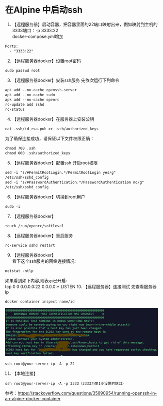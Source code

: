 # 在Alpine 中启动ssh

1. 【远程服务器】启动容器，把容器里面的22端口映射出来，例如映射到主机的3333端口：-p 3333:22  
docker-compose.yml增加  
```
Ports:
  - "3333:22"
```
2. 【远程服务器docker】设置root密码
```
sudo passwd root
```
3. 【远程服务器docker】安装ssh服务
先依次运行下列命令
```
apk add --no-cache openssh-server
apk add --no-cache sudo
apk add --no-cache openrc
rc-update add sshd
rc-status
```
4. 【远程服务器docker】在服务器上安装公钥
```
cat .ssh/id_rsa.pub >> .ssh/authorized_keys
```
为了确保连接成功，请保证以下文件权限正确：
```
chmod 700 .ssh
chmod 600 .ssh/authorized_keys
```
5. 【远程服务器docker】配置ssh 开启root权限
```
sed -i "s/#PermitRootLogin.*/PermitRootLogin yes/g" /etc/ssh/sshd_config
sed -i "s/#PasswordAuthentication.*/PasswordAuthentication no/g" /etc/ssh/sshd_config
```
6. 【远程服务器docker】切换到root用户
```
sudo -i
```
7. 【远程服务器docker】
 ```
touch /run/openrc/softlevel
```

8. 【远程服务器docker】重启服务
```
rc-service sshd restart
```
9. 【远程服务器docker】  
看下这个ssh服务的网络连接情况:  
```
netstat -ntlp
```
如果看到如下内容,则表示已开启:  
tcp        0      0 0.0.0.0:22              0.0.0.0:*               LISTEN 
10. 【远程服务器】连接测试
先查看服务器ip
```
docker container inspect name/id
```
![ssg1](https://raw.githubusercontent.com/iroyway/images/master/img/ssh.png)
```
ssh root@your-server-ip -A -p 22
```
11. 【本地连接】
```
ssh root@your-server-ip -A -p 3333（3333为第1步设置的端口）
```


参考：https://stackoverflow.com/questions/35690954/running-openssh-in-an-alpine-docker-container